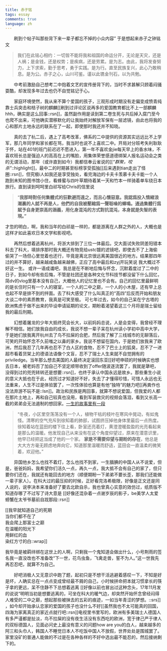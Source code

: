 ```yaml
---
title: 赤子铭
tags: essay
comments: true
language: zh
---
```


&emsp;&emsp;刷到个帖子叫那些背下来一辈子都忘不掉的小众内容” 于是想起来赤子之钟铭文

> 我们在此铭心相约：一切皆不能将我和祖国的命运分开，无论是天灾，还是人祸；是金钱，还是权势；是疾病，还是劳累。是为志。由此，我将发奋努力，上下求索，勤于思考，勇于实践。是为行。直至民族复兴，此心乃敢稍息。是为公。赤子之心，山川可鉴。谨以此镌金刊石，以为共勉。

&emsp;&emsp;中考前激励自己想考二中抱着文艺的宣传册背下的，当时不求甚解只顾着闷骚耍酷，却发现多年过去也仍不自觉铭记于心。

&emsp;&emsp;家庭环境使然，我从来不算个爱国的孩子，三观形成时期没有走偏变成愤青纯靠士兵突击和桔子树的麒麟[[刷到过评论区说再多的爱国教育都比不上一部麒麟hhh，确实是这么回事::rsn]]，虽然副作用是读到第二卷生死与共后掉入腐门至今也爬不出来，可他确实潜移默化的让我始终对解放军保有一层滤镜，由此也将我的心和那片土地永远的联系在了一起，即使那时我还并不知晓。

&emsp;&emsp;真的去了杭二后，遇上了高考改革，佛系的二中提供的资源其实远远比不上学军，那几年同学和家长都在骂，我当时也说不上喜欢二中。开局对分班考失利耿耿于怀，站在401的班门前迟迟不愿进入，第一年不喜欢金jie每天早上的香水味，不喜欢班长总是强迫人的高高在上的嘴脸，用集体荣誉感道德绑架人报名运动会之类的无谓活动，那年（或许直到如今）我都信奉云雀说的[[*“群聚，咬杀”*::highlight]]，最中二的时期甚至标榜享受孤独[[后来遇到tian走出了怪圈::rsn]]，但究极i人如我还是享受独处，看完海边的卡夫卡羡慕卡夫卡能一个人跑到未知的图书馆小住，看蜂蜜与四叶草期待着某一天和竹本一样骑着单车绕日本旅行。直到读到呵呵里白祁写给Chris的信里说
>  “**我那時對任何集體式的狂歡避而遠之，而且心懷惡意。我認爲投入情緒浪潮裏的人就不再是人，他們的自我被壓縮爲一聲聒噪的蟬鳴。通過集體行爲賦予自身更崇高的涵義，用化身混沌的方式對抗混沌，本身就是失智的表現。”**

才忽的明白，啊，我和当年的白祁是一样的，都是游离在人群之外的人，大概也是这样才如此喜欢日本文学和影视吧。

&emsp;&emsp;再然后想着逃离杭州，将浙大排到了三位一体最后。交大面试失败阴差阳错本科去了科大，填排序那时我大概还有物竞给ustc镀的滤镜吧，即使去不了上海偷偷哭了一场但心里觉着也还行，毕竟是离北京很远离美国很近的地方。结果那四年过的并不算好，越来越咸鱼越来越佛，正应了高中最后和zyj开玩笑说 我大概过不好这一生。 或许一语成谶吧，我总是在不断地后悔与怀念，沉默着度过了二中的日子，到如今却有些后悔，不管是社团还是各种文化节科技节都没留下什么回忆，简dv的vlog里基本没有自己，大概他人的记忆里也不会有。自己的回忆里最鲜明的是长住时只有一个人的寝室，一个人的二中之巅，一个人的小木屋，还有早上总也起不早是排不到的拌面。去了科大感受了什么叫真正的“高四”后反而开始和朋友大谈二中的素质教育，我真是可笑至极。  可七年过去，如今的自己呆在宁古塔的欧洲焦虑于做不出来的毕设申请延期的论文，期盼着渴望着这三个月将是瑞士留给我的最后刑期。

&emsp;&emsp;幻想着屠龙的少年大抵终究会长大，以前妈妈总说，人是会变得，我曾经不理解不相信。她们放我自由的成长，我说不想一辈子呆在杭州读小学初中高中大学，于是她们放我离开杭州去了鸟不拉屎的合肥，然后我了解了三线城市的无聊落后，可笑的开始怀念不久前嗤之以鼻的家乡。我说不想留在国内，于是她们放我来了欧洲，然后我忍了几年再也忍不了白人区的食物，忍不了巴士上的狐臭，忍不了一进超市看着货架上的德语法语像个文盲，忍不了瑞士人生来就不自觉拥有的priviledge。当年那么想去美国的人最终决定滚回东亚[[好吧申硕的时候确实也想去日本，被老妈否了加自己不坚定顺带收到了offer随波逐流罢了，我就是犟吧，没得到过的兜兜转转还是想要::rsn]]，也终于承认中国永远是故乡。那些重生小说的意义大抵也在于此，经历过才知道好不好，失去了才懂得珍惜，可惜人永远也无法重来，人生不过是体验罢了，一次性体验也算是有他“独特”的魅力吧[[再粪作也没法弃游不玩不是::lsn]]。政治和民族是两回事，就算不想说爱国，但我爱的人都在那片土地上，再和自己较真也没用，看到军装救灾的视频会落泪，看到又长高一截的弟弟会无法遏制的想回家。[一生的故事里有一段](https://blog.sina.com.cn/s/blog_5cda18e40101g1yn.html)

> “冬夜，小区里空荡荡没有一个人，植物干枯的枝叶在寒风中晃动，有如鬼怪。清寒的空气充斥到徐知着的肺部，试图挤压掉他身体里最后一点热度。
徐知着站在蓝田的楼下往上看，卧室还亮着灯，黄澄澄暖盈盈的光亮看起来是那么的温暖。他发现自己从来没有在这个角度仰望过，原来在潜意识里，他早已经把这当成了他的一个家。
**家是不需要仰望与期盼的存在**，他总是大大方方毫无顾虑地奔向它，知道那里温暖而舒适，蓝田会一直温柔的微笑着，欢迎他。”

&emsp;&emsp;异国他乡怎么也找不着灯，怎么也找不到家，一生腼腆的中国人从不说爱，但是，爸爸妈妈，我希望你们活久一点，再久一点，我大抵不会有自己的家了，但只要你们还在，我就还有能回去的地方（顺便期盼一下弟弟不要长歪，那我们还能做一辈子家人）。在科大过的最压抑的时候，正好看完洛希极限，好像是正文还是同人说的，说李决本来准备好了要去北欧自杀，我也曾真心实意的效仿过，纸质版不知道存哪了不过写了诗大意是 [[好像还混杂着一点谢岁辰的影子，be美学人太爱螃蟹在太爷爷墓前自戕那段::rsn]]

[[我早就知道自己的死期 <br>当你们都不在了 <br>我会爬上那富士之巅 <br>在温暖的阳光下 <br>用鲜红的血 <br>染红方寸的白::wrap]]

我毕竟是被羁绊绑在这世上的人啊，只剩我一个鬼知道会做出什么，小号荆雨的签名我一直没改也不准备改“下一世，花鸟虫鱼，飞禽走兽，誓不为人。”这一世我先再忍忍吧，就算不为自己。

&emsp;&emsp;好吧消极人又无意识中跑了题，起初只是不想干活逃避着感叹一下，不知是好是坏，人确实总在一点点变成曾经最不屑的自己，小时候拼命把本就习惯拿长的筷子拿的更远，呆不住静不下总想着逃离 [[好像以前也冒出过这种念头，17年11月发的说说“明明当初是想要逃离的，可坐在科大的暖气边，却突然开始怀念曾经闷得人难受的二中之巅，想起那些被抹去的五彩的痕迹，一如当年青涩的梦想。::srs]] ，如今却开始承认恋家的爱国的孩子也没什么不好[[虽然我也不太可能真的回国，四海为家离真正的家近点就行吧::rsn]]电视里书里写的，欧洲有多美瑞士人德国人有多严谨都是扯淡，鸟不拉屎的没有夜生活没有东西吃的欧洲，宽于律己严于律人的双标德国人，见面必问史上最没有意义的问题how are you的白人，越来越多的阿三和头巾人，韩国人不睡觉日本人不吃饭中国人不放假，世界处处是围城罢了。家里没矿的普通人能做的不过是在各种各样的不好中选出最不能忍的，然后接纳剩下的。



